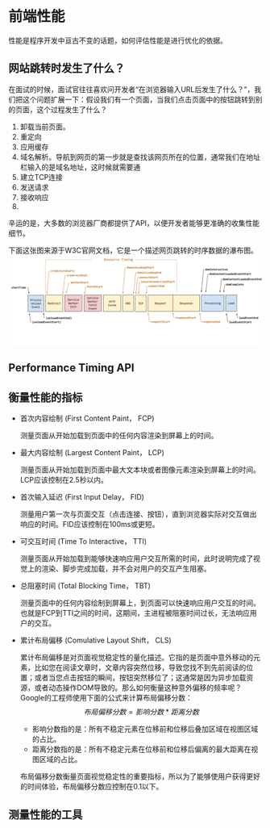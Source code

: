 # 前端性能

性能是程序开发中亘古不变的话题，如何评估性能是进行优化的依据。

## 网站跳转时发生了什么？

在面试的时候，面试官往往喜欢问开发者“在浏览器输入URL后发生了什么？”，我们把这个问题扩展一下：假设我们有一个页面，当我们点击页面中的按钮跳转到别的页面，这个过程发生了什么？

1. 卸载当前页面。
2. 重定向
3. 应用缓存
4. 域名解析。导航到网页的第一步就是查找该网页所在的位置，通常我们在地址栏输入的是域名地址，这时候就需要通
5. 建立TCP连接
6. 发送请求
7. 接收响应
8. 

辛运的是，大多数的浏览器厂商都提供了API，以便开发者能够更准确的收集性能细节。


下面这张图来源于W3C官网文档，它是一个描述网页跳转的时序数据的瀑布图。
![](/assets/performance/timestamp-diagram.svg)

## Performance Timing API


## 衡量性能的指标

- 首次内容绘制 (First Content Paint， FCP) 
  
  测量页面从开始加载到页面中的任何内容渲染到屏幕上的时间。
  
- 最大内容绘制 (Largest Content Paint， LCP) 
  
  测量页面从开始加载到页面中最大文本块或者图像元素渲染到屏幕上的时间。LCP应该控制在2.5秒以内。
  
- 首次输入延迟 (First Input Delay， FID) 
  
  测量用户第一次与页面交互（点击连接、按钮），直到浏览器实际对交互做出响应的时间。FID应该控制在100ms或更短。

- 可交互时间 (Time To Interactive， TTI) 
  
  测量页面从开始加载到能够快速响应用户交互所需的时间，此时说明完成了视觉上的渲染、脚步完成加载，并不会对用户的交互产生阻塞。

- 总阻塞时间 (Total Blocking Time， TBT) 
 
  测量页面中的任何内容绘制到屏幕上，到页面可以快速响应用户交互的时间。也就是FCP到TTI之间的时间，这期间，主进程被阻塞时间过长，无法响应用户的交互。

- 累计布局偏移 (Comulative Layout Shift， CLS) 
  
  累计布局偏移是对页面视觉稳定性的量化描述。它指的是页面中意外移动的元素，比如您在阅读文章时，文章内容突然位移，导致您找不到先前阅读的位置；或者当您点击按钮的瞬间，按钮突然移位了；这通常是因为异步加载资源，或者动态操作DOM导致的。那么如何衡量这种意外偏移的频率呢？ Google的工程师使用下面的公式来计算布局偏移分数：
  $$
    布局偏移分数 = 影响分数 * 距离分数
  $$
  - 影响分数指的是：所有不稳定元素在位移前和位移后叠加区域在视图区域的占比。
  - 距离分数指的是：所有不稳定元素在位移前和位移后偏离的最大距离在视图区域的占比。
  
  布局偏移分数衡量页面视觉稳定性的重要指标，所以为了能够使用户获得更好的时间体验，布局偏移分数应控制在0.1以下。

## 测量性能的工具

